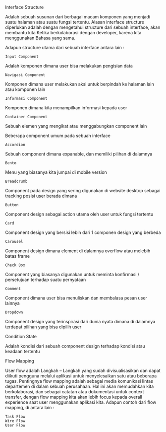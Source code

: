 

Interface Structure

Adalah sebuah susunan dari berbagai macam komponen yang menjadi suatu halaman atau suatu fungsi tertentu. Alasan interface structure diperlukan adalah dengan mengetahui structure dari sebuah interface, akan membantu kita Ketika berkolaborasi dengan developer, karena kita menggunakan Bahasa yang sama.

Adapun structure utama dari sebuah interface antara lain :

    Input Component

Adalah komponen dimana user bisa melakukan pengisian data

    Navigasi Component

Komponen dimana user melakukan aksi untuk berpindah ke halaman lain atau komponen lain

    Informasi Component

Komponen dimana kita menampilkan informasi kepada user

    Container Component

Sebuah elemen yang mengikat atau menggabungkan component lain

Beberapa component umum pada sebuah interface

    Accordion

Sebuah component dimana expanable, dan memiliki pilihan di dalamnya

    Bento

Menu yang biasanya kita jumpai di mobile version

    Breadcrumb

Component pada design yang sering digunakan di website desktop sebagai tracking posisi user berada dimana

    Button

Component design sebagai action utama oleh user untuk fungsi tertentu

    Card

Component design yang bersisi lebih dari 1 componen design yang berbeda

    Carousel

Component design dimana element di dalamnya overflow atau melebih batas frame

    Check Box

Component yang biasanya digunakan untuk meminta konfirmasi / persetujuan terhadap suatu pernyataan

    Comment

Component dimana user bisa menuliskan dan membalasa pesan user lainnya

    Dropdown

Component design yang terinspirasi dari dunia nyata dimana di dalamnya terdapat pilihan yang bisa dipilih user

Condition State

Adalah kondisi dari sebuah component design terhadap kondisi atau keadaan tertentu

Flow Mapping

User flow adalah Langkah – Langkah yang sudah divisualisasikan dan dapat diikuti pengguna melalui aplikasi untuk menyelesaikan satu atau beberapa tugas. Pentingnya flow mapping adalah sebagai media komunikasi lintas departemen di dalam sebuah perusahaan. Hal ini akan memudahkan kita berkolaborasi, dan sebagai catatan atau dokumentasi untuk context transfer, dengan flow mapping kita akan lebih focus kepada overall experience saat user menggunakan aplikasi kita. Adapun contoh dari flow mapping, di antara lain :

    Task Flow
    Wire Flow
    User Flow

